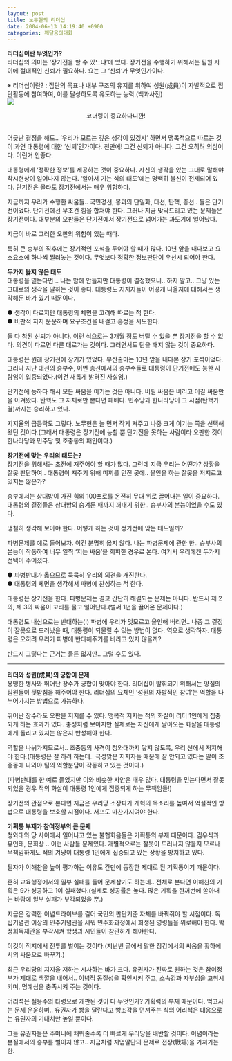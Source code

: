 ```yaml
---
layout: post
title: 노무현의 리더십
date: 2004-06-13 14:19:40 +0900
categories: 깨달음의대화
---
```

**리더십이란 무엇인가?**   
리더십의 의미는 ‘장기전을 할 수 있느냐’에 있다. 장기전을 수행하기 위해서는 팀원 사이에 절대적인 신뢰가 필요하다. 요는 그 ‘신뢰’가 무엇인가이다.    
  
※ 리더십이란? : 집단의 목표나 내부 구조의 유지를 위하여 성원(成員)이 자발적으로 집단활동에 참여하여, 이를 달성하도록 유도하는 능력.(백과사전)   
<IMG src="http://drkimz.com/technote/board/KDR/upimg/1087102675.jpg" border=0> <P align=center>코너링이 중요하다니깐!</p>   
어긋난 결정을 해도.. ‘우리가 모르는 깊은 생각이 있겠지’ 하면서 맹목적으로 따르는 것이 과연 대통령에 대한 ‘신뢰’인가이다. 천만에! 그건 신뢰가 아니다. 그건 오히려 의심이다. 이런거 안좋다.    
  
대통령에게 ‘정확한 정보’를 제공하는 것이 중요하다. 자신의 생각을 있는 그대로 말해야 착시현상이 일어나지 않는다. ‘알아서 기는 식의 태도’에는 명백히 불신이 전제되어 있다. 단기전은 몰라도 장기전에서는 매우 위험하다.    
  
지금까지 우리가 수행한 싸움들.. 국민경선, 몽과의 단일화, 대선, 탄핵, 총선.. 들은 단기전이었다. 단기전에선 무조건 힘을 합쳐야 한다. 그러나 지금 맞닥드리고 있는 문제들은 장기전이다. 대부분의 오판들은 단기전에서 장기전으로 넘어가는 과도기에 일어났다.    
  
지금이 바로 그러한 오판의 위험이 있는 때다.    
  
특히 큰 승부의 직후에는 장기적인 포석을 두어야 할 때가 많다. 10년 앞을 내다보고 요소요소에 하나씩 찔러놓는 것이다. 무엇보다 정확한 정보판단이 우선시 되어야 한다.    
  
**두가지 옳지 않은 태도**   
대통령을 믿는다면 .. 나는 맘에 안들지만 대통령이 결정했으니.. 하지 말고.. 그냥 있는 그대로의 생각을 말하는 것이 좋다. 대통령도 지지자들이 어떻게 나올지에 대해서는 생각해둔 바가 있기 때문이다.    
  
● 생각이 다르지만 대통령의 체면을 고려해 따르는 척 한다.   
● 비판적 지지 운운하며 요구조건을 내걸고 흥정을 시도한다.    
  
둘 다 참된 신뢰가 아니다. 이런 식으로는 3개월 정도 버틸 수 있을 뿐 장기전을 할 수 없다. 의견이 다르면 다른 대로가는 것이다. 그러면서도 팀을 깨지 않는 것이 중요하다.    
  
대통령은 원래 장기전에 장기가 있었다. 부산출마는 10년 앞을 내다본 장기 포석이었다. 그러나 지난 대선의 승부수, 이번 총선에서의 승부수들로 대통령이 단기전에도 능한 사람임이 입증되었다.(이건 새롭게 밝혀진 사실임.)    
  
단기전에 능하다 해서 모든 싸움을 이기는 것은 아니다. 버릴 싸움은 버리고 이길 싸움만을 이겨왔다. 탄핵도 그 자체로만 본다면 패배다. 민주당과 한나라당이 그 시점(탄핵가결)까지는 승리하고 있다.    
  
지지율의 급등락도 그렇다. 노무현은 늘 먼저 작게 져주고 나중 크게 이기는 쪽을 선택해 왔던 것이다.(그래서 대통령은 장기전에 능할 뿐 단기전을 못하는 사람이라 오판한 것이 한나라당과 민주당 및 조중동의 패인이다.) 
  
  
**장기전에 맞는 우리의 태도는?**   
장기전을 위해서는 초전에 져주어야 할 때가 많다. 그런데 지금 우리는 어떤가? 상황을 잘못 판단하여.. 대통령이 져주기 위해 미끼를 던진 곳에.. 올인을 하는 잘못을 저지르고 있지는 않은가?    
  
승부에서는 상대방이 가진 힘의 100프로를 온전히 무대 위로 끌어내는 일이 중요하다. 대통령의 결정들은 상대방의 숨겨둔 패까지 꺼내기 위한.. 승부사의 본능이었을 수도 있다.    
  
냉철히 생각해 보아야 한다. 어떻게 하는 것이 정기전에 맞는 태도일까?    
  
파병문제를 예로 들어보자. 이건 분명히 옳지 않다. 나는 파병문제에 관한 한.. 승부사의 본능이 작동하여 너무 일찍 ‘지는 싸움’을 회피한 경우로 본다. 여기서 우리에겐 두가지 선택이 주어졌다.    
  
● 파병반대가 옳으므로 묵묵히 우리의 의견을 개진한다.   
● 대통령의 체면을 생각해서 파병에 찬성하는 척 한다.    
  
대통령은 장기전을 한다. 파병문제는 결코 간단히 해결되는 문제는 아니다. 반드시 제 2의, 제 3의 싸움이 꼬리를 물고 일어난다.(벌써 1년을 끌어온 문제이다.)    
  
대통령도 내심으로는 반대하는(!) 파병에 우리가 멋모르고 올인해 버리면.. 나중 그 결정이 잘못으로 드러났을 때, 대통령이 되물릴 수 있는 방법이 없다. 역으로 생각하자. 대통령은 오히려 우리가 파병에 반대해주기를 바라고 있지 않을까?    
  
반드시 그렇다는 근거는 물론 없지만.. 그럴 수도 있다.   
****   
**리더와 성원(成員)의 궁합이 문제**   
용맹한 병사와 뛰어난 장수가 궁합이 맞아야 한다. 리더십이 발휘되기 위해서는 양질의 팀원들이 뒷받침을 해주어야 한다. 리더십의 요체인 ‘성원의 자발적인 참여’는 역할을 나누어가지는 방법으로 가능하다.    
  
뛰어난 장수라도 오판을 저지를 수 있다. 맹목적 지지는 적의 화살이 리더 1인에게 집중되게 하는 효과가 있다. 충성처럼 보이지만 실제로는 자신에게 날아오는 화살을 대통령에게 돌리고 있지는 않은지 반성해야 한다. 
  
  
역할을 나눠가지므로서.. 조중동의 사격이 청와대까지 닿지 않도록, 우리 선에서 저지해야 한다.(대통령은 잘 하려 하는데.. 극성맞은 지지자들 때문에 잘 안되고 있다는 말이 조중동에 나와야 팀의 역할분담이 작동하고 있는 것이다.)    
  
(파병반대를 한 예로 들었지만 이와 비슷한 사안은 매우 많다. 대통령을 믿는다면서 잘못되었을 경우 적의 화살이 대통령 1인에게 집중되게 하는 무책임들!) 
  
  
장기전의 관점으로 본다면 지금은 우리당 소장파가 개혁의 목소리를 높여서 역설적인 방법으로 대통령을 보호할 시점이다. 서프도 마찬가지여야 한다.    
  
**기획통 부재가 참여정부의 큰 문제**   
청와대와 당 사이에서 일어나고 있는 불협화음들은 기획통의 부재 때문이다. 김우식과 유인태, 문희상 .. 이런 사람들 문제있다. 개별적으로는 잘못이 드러나지 않을지 모르나 무책임하게도 적의 겨냥이 대통령 1인에게 집중되고 있는 상황을 방치하고 있다.    
  
필자가 이해찬을 높이 평가하는 이유도 간만에 등장한 제대로 된 기획통이기 때문이다.    
  
흔히 교육행정에서의 일부 실패를 들어 문제삼기도 하는데.. 전체로 본다면 이해찬의 기획은 9가 성공하고 1이 실패했다.(실제로 성공률은 높다. 많은 기획을 한꺼번에 쏟아내는 바람에 일부 실패가 부각되었을 뿐.) 
  
  
지금은 강력한 이념드라이브를 걸어 국민의 판단기준 자체를 바꿔줘야 할 시점이다. 독립기념관 이상의 민주기념관을 세워 민주화과정에서 희생된 영령들을 위로해야 한다. 박정희독재관을 부각시켜 학생과 시민들이 참관하게 해야한다.    
  
이것이 적지에서 전투를 벌이는 것이다.(지난번 글에서 말한 장강에서의 싸움을 황하에서의 싸움으로 바꾸기.)    
  
최근 우리당의 지지율 저하는 시사하는 바가 크다. 유권자가 진짜로 원하는 것은 참여정부가 제대로 색깔을 내어서.. 이념적 동질성을 확인시켜 주고, 소속감과 자부심을 고취시키며, 명예심을 충족시켜 주는 것이다.    
  
어리석은 실용주의 타령으로 개판된 것이 다 무엇인가? 기획력의 부재 때문이다. 먹고사는 문제 운운하며.. 유권자가 빵을 달란다고 빵조각을 던져주는 식의 어리석은 대응으로는 유권자의 기대치만 높일 뿐이다. 
  
  
그들 유권자들은 주머니에 채워줄수록 더 빠르게 우리당을 배반할 것이다. 이념이라는 본질에서의 승부를 벌이지 않고.. 지금처럼 지엽말단의 문제로 전장(戰場)을 가져가는 한.